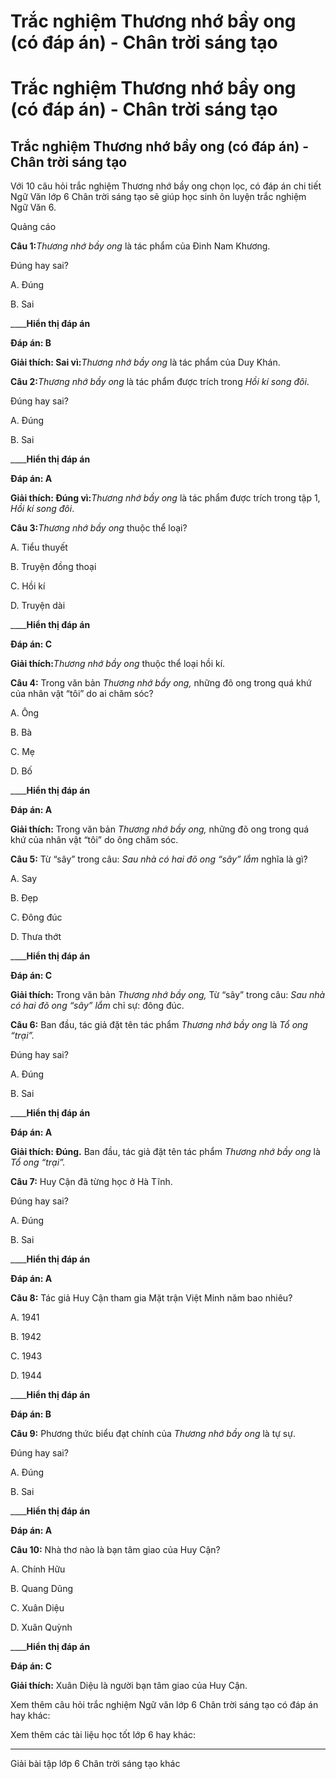 # Trắc nghiệm Thương nhớ bầy ong (có đáp án) - Chân trời sáng tạo

# Trắc nghiệm Thương nhớ bầy ong (có đáp án) - Chân trời sáng tạo

## Trắc nghiệm Thương nhớ bầy ong (có đáp án) - Chân trời sáng tạo

Với 10 câu hỏi trắc nghiệm Thương nhớ bầy ong chọn lọc, có đáp án chi tiết Ngữ Văn lớp 6 Chân trời sáng tạo sẽ giúp học sinh ôn luyện trắc nghiệm Ngữ Văn 6.

Quảng cáo

**Câu 1:**_Thương nhớ bầy ong_ là tác phẩm của Đinh Nam Khương.

Đúng hay sai?

A. Đúng

B. Sai

____**Hiển thị đáp án**

**Đáp án: B**

**Giải thích: Sai vì:**_Thương nhớ bầy ong_ là tác phẩm của Duy Khán.

**Câu 2:**_Thương nhớ bầy ong_ là tác phẩm được trích trong _Hồi kí song đôi_.

Đúng hay sai?

A. Đúng

B. Sai

____**Hiển thị đáp án**

**Đáp án: A**

**Giải thích: Đúng vì:**_Thương nhớ bầy ong_ là tác phẩm được trích trong tập 1, _Hồi kí song đôi_.

**Câu 3:**_Thương nhớ bầy ong_ thuộc thể loại?

A. Tiểu thuyết

B. Truyện đồng thoại

C. Hồi kí

D. Truyện dài

____**Hiển thị đáp án**

**Đáp án: C**

**Giải thích:**_Thương nhớ bầy ong_ thuộc thể loại hồi kí.

**Câu 4:** Trong văn bản _Thương nhớ bầy ong,_ những đõ ong trong quá khứ của nhân vật “tôi” do ai chăm sóc?

A. Ông

B. Bà

C. Mẹ

D. Bố

____**Hiển thị đáp án**

**Đáp án: A**

**Giải thích:** Trong văn bản _Thương nhớ bầy ong,_ những đõ ong trong quá khứ của nhân vật “tôi” do ông chăm sóc.

**Câu 5:** Từ “sây” trong câu: _Sau nhà có hai đõ ong “sây” lắm_ nghĩa là gì?

A. Say

B. Đẹp

C. Đông đúc

D. Thưa thớt

____**Hiển thị đáp án**

**Đáp án: C**

**Giải thích:** Trong văn bản _Thương nhớ bầy ong,_ Từ “sây” trong câu: _Sau nhà có hai đõ ong “sây” lắm_ chỉ sự: đông đúc.

**Câu 6:** Ban đầu, tác giả đặt tên tác phẩm _Thương nhớ bầy ong_ là _Tổ ong “trại”._

Đúng hay sai?

A. Đúng

B. Sai

____**Hiển thị đáp án**

**Đáp án: A**

**Giải thích: Đúng.** Ban đầu, tác giả đặt tên tác phẩm _Thương nhớ bầy ong_ là _Tổ ong “trại”._

**Câu 7:** Huy Cận đã từng học ở Hà Tĩnh.

Đúng hay sai?

A. Đúng

B. Sai

____**Hiển thị đáp án**

**Đáp án: A**

**Câu 8:** Tác giả Huy Cận tham gia Mặt trận Việt Minh năm bao nhiêu?

A. 1941

B. 1942

C. 1943

D. 1944

____**Hiển thị đáp án**

**Đáp án: B**

**Câu 9:** Phương thức biểu đạt chính của _Thương nhớ bầy ong_ là tự sự.

Đúng hay sai?

A. Đúng

B. Sai

____**Hiển thị đáp án**

**Đáp án: A**

**Câu 10:** Nhà thơ nào là bạn tâm giao của Huy Cận?

A. Chính Hữu

B. Quang Dũng

C. Xuân Diệu

D. Xuân Quỳnh

____**Hiển thị đáp án**

**Đáp án: C**

**Giải thích:** Xuân Diệu là người bạn tâm giao của Huy Cận.

Xem thêm câu hỏi trắc nghiệm Ngữ văn lớp 6 Chân trời sáng tạo có đáp án hay khác:

Xem thêm các tài liệu học tốt lớp 6 hay khác:

* * *

Giải bài tập lớp 6 Chân trời sáng tạo khác

